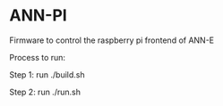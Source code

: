 # ANN-PI

Firmware to control the raspberry pi frontend of ANN-E

Process to run:

Step 1: run ./build.sh

Step 2: run ./run.sh
